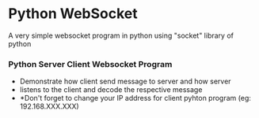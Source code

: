 # Python WebSocket

A very simple websocket program in python using "socket" 
library of python

### Python Server Client Websocket Program

* Demonstrate how client send message to server and how server 
* listens to the client and decode the respective message
* *Don't forget to change your IP address for client pyhton program (eg: 192.168.XXX.XXX)
